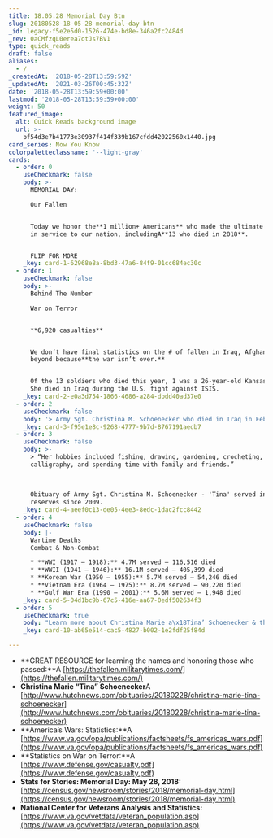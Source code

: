 ```yaml
---
title: 18.05.28 Memorial Day Btn
slug: 20180528-18-05-28-memorial-day-btn
_id: legacy-f5e2e5d0-1526-474e-bd8e-346a2fc2484d
_rev: 0aCMfzqL0erea7otJs7BV1
type: quick_reads
draft: false
aliases:
  - /
_createdAt: '2018-05-28T13:59:59Z'
_updatedAt: '2021-03-26T00:45:32Z'
date: '2018-05-28T13:59:59+00:00'
lastmod: '2018-05-28T13:59:59+00:00'
weight: 50
featured_image:
  alt: Quick Reads background image
  url: >-
    bf54d3e7b41773e30937f414f339b167cfdd42022560x1440.jpg
card_series: Now You Know
colorpaletteclassname: '--light-gray'
cards:
  - order: 0
    useCheckmark: false
    body: >-
      MEMORIAL DAY:  

      Our Fallen


      Today we honor the**1 million+ Americans** who made the ultimate sacrifice
      in service to our nation, includingA**13 who died in 2018**.


      FLIP FOR MORE
    _key: card-1-62968e8a-8bd3-47a6-84f9-01cc684ec30c
  - order: 1
    useCheckmark: false
    body: >-
      Behind The Number  

      War on Terror


      **6,920 casualties**


      We don’t have final statistics on the # of fallen in Iraq, Afghanistan and
      beyond because**the war isn’t over.**


      Of the 13 soldiers who died this year, 1 was a 26-year-old Kansas woman.
      She died in Iraq during the U.S. fight against ISIS.
    _key: card-2-e0a3d754-1866-4686-a284-dbdd40ad37e0
  - order: 2
    useCheckmark: false
    body: '> Army Sgt. Christina M. Schoenecker who died in Iraq in February.'
    _key: card-3-f95e1e8c-9268-4777-9b7d-8767191aedb7
  - order: 3
    useCheckmark: false
    body: >-
      > “Her hobbies included fishing, drawing, gardening, crocheting,
      calligraphy, and spending time with family and friends.”  
        
        
        
      Obituary of Army Sgt. Christina M. Schoenecker - 'Tina' served in the Army
      reserves since 2009.
    _key: card-4-aeef0c13-de05-4ee3-8edc-1dac2fcc8442
  - order: 4
    useCheckmark: false
    body: |-
      Wartime Deaths  
      Combat & Non-Combat

      * **WWI (1917 – 1918):** 4.7M served – 116,516 died
      * **WWII (1941 – 1946):** 16.1M served – 405,399 died
      * **Korean War (1950 – 1955):** 5.7M served – 54,246 died
      * **Vietnam Era (1964 – 1975):** 8.7M served – 90,220 died
      * **Gulf War Era (1990 – 2001):** 5.6M served – 1,948 died
    _key: card-5-04d1bc9b-67c5-416e-aa67-0edf502634f3
  - order: 5
    useCheckmark: true
    body: "Learn more about Christina Marie a\x18Tina’ Schoenecker & the 12 others who died in service to our nation this year. Memorial Day honors those who died serving, specifically those who died in combat.\n\n[view sources](https://smarthernews.com/18-05-28-memorial-day-btn/)"
    _key: card-10-ab65e514-cac5-4827-b002-1e2fdf25f84d

---
```

* **GREAT RESOURCE for learning the names and honoring those who passed:**A [https://thefallen.militarytimes.com/](https://thefallen.militarytimes.com/)
* **Christina Marie “Tina” Schoenecker**A [http://www.hutchnews.com/obituaries/20180228/christina-marie-tina-schoenecker](http://www.hutchnews.com/obituaries/20180228/christina-marie-tina-schoenecker)
* **America’s Wars: Statistics:**A [https://www.va.gov/opa/publications/factsheets/fs_americas_wars.pdf](https://www.va.gov/opa/publications/factsheets/fs_americas_wars.pdf)
* **Statistics on War on Terror:**A [https://www.defense.gov/casualty.pdf](https://www.defense.gov/casualty.pdf)
* **Stats for Stories: Memorial Day: May 28, 2018:** [https://census.gov/newsroom/stories/2018/memorial-day.html](https://census.gov/newsroom/stories/2018/memorial-day.html)
* **National Center for Veterans Analysis and Statistics:** [https://www.va.gov/vetdata/veteran_population.asp](https://www.va.gov/vetdata/veteran_population.asp)